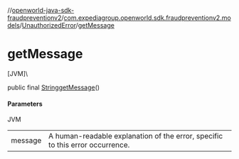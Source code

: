 //[openworld-java-sdk-fraudpreventionv2](../../../index.md)/[com.expediagroup.openworld.sdk.fraudpreventionv2.models](../index.md)/[UnauthorizedError](index.md)/[getMessage](get-message.md)

# getMessage

[JVM]\

public final [String](https://docs.oracle.com/javase/8/docs/api/java/lang/String.html)[getMessage](get-message.md)()

#### Parameters

JVM

| | |
|---|---|
| message | A human-readable explanation of the error, specific to this error occurrence. |
